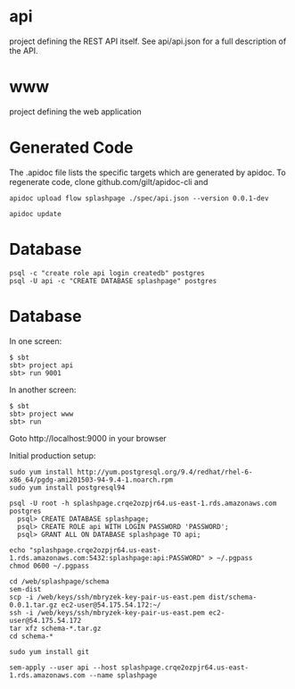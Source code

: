 api
===
project defining the REST API itself. See api/api.json for a full
description of the API.

www
===
project defining the web application

Generated Code
==============
The .apidoc file lists the specific targets which are generated by
apidoc. To regenerate code, clone github.com/gilt/apidoc-cli and

    apidoc upload flow splashpage ./spec/api.json --version 0.0.1-dev
    
    apidoc update

Database
========

    psql -c "create role api login createdb" postgres
    psql -U api -c "CREATE DATABASE splashpage" postgres

Database
========

In one screen:

    $ sbt
    sbt> project api
    sbt> run 9001

In another screen:

    $ sbt
    sbt> project www
    sbt> run

Goto http://localhost:9000 in your browser

Initial production setup:

    sudo yum install http://yum.postgresql.org/9.4/redhat/rhel-6-x86_64/pgdg-ami201503-94-9.4-1.noarch.rpm
    sudo yum install postgresql94

    psql -U root -h splashpage.crqe2ozpjr64.us-east-1.rds.amazonaws.com postgres
      psql> CREATE DATABASE splashpage;
      psql> CREATE ROLE api WITH LOGIN PASSWORD 'PASSWORD';
      psql> GRANT ALL ON DATABASE splashpage TO api;

    echo "splashpage.crqe2ozpjr64.us-east-1.rds.amazonaws.com:5432:splashpage:api:PASSWORD" > ~/.pgpass
    chmod 0600 ~/.pgpass

    cd /web/splashpage/schema
    sem-dist
    scp -i /web/keys/ssh/mbryzek-key-pair-us-east.pem dist/schema-0.0.1.tar.gz ec2-user@54.175.54.172:~/
    ssh -i /web/keys/ssh/mbryzek-key-pair-us-east.pem ec2-user@54.175.54.172
    tar xfz schema-*.tar.gz
    cd schema-*

    sudo yum install git

    sem-apply --user api --host splashpage.crqe2ozpjr64.us-east-1.rds.amazonaws.com --name splashpage
